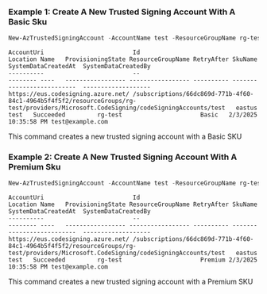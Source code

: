 ### Example 1: Create A New Trusted Signing Account With A Basic Sku
```powershell
New-AzTrustedSigningAccount -AccountName test -ResourceGroupName rg-test -Location eastus -SkuName Basic
```

```output
AccountUri                         Id                                                                                                                                    Location Name   ProvisioningState ResourceGroupName RetryAfter SkuName SystemDataCreatedAt  SystemDataCreatedBy
----------                         --                                                                                                                                    -------- ----   ----------------- ----------------- ---------- ------- -------------------  -------------------
https://eus.codesigning.azure.net/ /subscriptions/66dc869d-771b-4f60-84c1-4964b5f4f5f2/resourceGroups/rg-test/providers/Microsoft.CodeSigning/codeSigningAccounts/test   eastus   test   Succeeded         rg-test                      Basic   2/3/2025 10:35:58 PM test@example.com
```

This command creates a new trusted signing account with a Basic SKU

### Example 2: Create A New Trusted Signing Account With A Premium Sku
```powershell
New-AzTrustedSigningAccount -AccountName test -ResourceGroupName rg-test -Location eastus -SkuName Premium
```

```output
AccountUri                         Id                                                                                                                                    Location Name   ProvisioningState ResourceGroupName RetryAfter SkuName SystemDataCreatedAt  SystemDataCreatedBy
----------                         --                                                                                                                                    -------- ----   ----------------- ----------------- ---------- ------- -------------------  -------------------
https://eus.codesigning.azure.net/ /subscriptions/66dc869d-771b-4f60-84c1-4964b5f4f5f2/resourceGroups/rg-test/providers/Microsoft.CodeSigning/codeSigningAccounts/test   eastus   test   Succeeded         rg-test                      Premium 2/3/2025 10:35:58 PM test@example.com
```

This command creates a new trusted signing account with a Premium SKU

